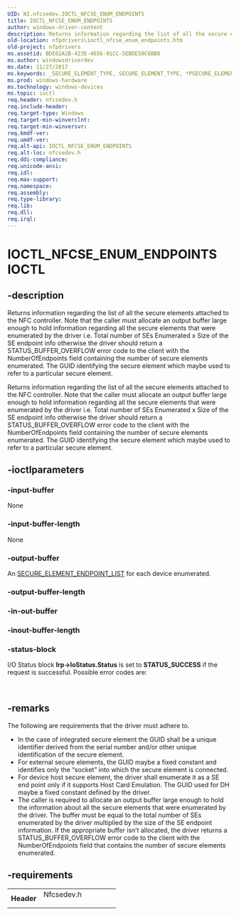```yaml
---
UID: NI.nfcsedev.IOCTL_NFCSE_ENUM_ENDPOINTS
title: IOCTL_NFCSE_ENUM_ENDPOINTS
author: windows-driver-content
description: Returns information regarding the list of all the secure elements attached to the NFC controller.
old-location: nfpdrivers\ioctl_nfcse_enum_endpoints.htm
old-project: nfpdrivers
ms.assetid: BDE62A2B-423E-4656-91CC-5EBDE50C6BB0
ms.author: windowsdriverdev
ms.date: 11/27/2017
ms.keywords: _SECURE_ELEMENT_TYPE, SECURE_ELEMENT_TYPE, *PSECURE_ELEMENT_TYPE
ms.prod: windows-hardware
ms.technology: windows-devices
ms.topic: ioctl
req.header: nfcsedev.h
req.include-header: 
req.target-type: Windows
req.target-min-winverclnt: 
req.target-min-winversvr: 
req.kmdf-ver: 
req.umdf-ver: 
req.alt-api: IOCTL_NFCSE_ENUM_ENDPOINTS
req.alt-loc: nfcsedev.h
req.ddi-compliance: 
req.unicode-ansi: 
req.idl: 
req.max-support: 
req.namespace: 
req.assembly: 
req.type-library: 
req.lib: 
req.dll: 
req.irql: 
---
```


# IOCTL_NFCSE_ENUM_ENDPOINTS IOCTL



## -description

 Returns information regarding the list of all the secure elements attached to the NFC controller. Note that the caller must allocate an output buffer large enough to hold information regarding all the secure elements that were enumerated by the driver i.e. Total number of SEs Enumerated x Size of the SE endpoint info otherwise the driver should return a STATUS_BUFFER_OVERFLOW error code to the client with the NumberOfEndpoints field containing the number of secure elements enumerated. The GUID identifying the secure element which maybe used to refer to a particular secure element.

 Returns information regarding the list of all the secure elements attached to the NFC controller. Note that the caller must allocate an output buffer large enough to hold information regarding all the secure elements that were enumerated by the driver i.e. Total number of SEs Enumerated x Size of the SE endpoint info otherwise the driver should return a STATUS_BUFFER_OVERFLOW error code to the client with the NumberOfEndpoints field containing the number of secure elements enumerated. The GUID identifying the secure element which maybe used to refer to a particular secure element.


## -ioctlparameters

### -input-buffer
None

### -input-buffer-length
None

### -output-buffer
An <a href="nfpdrivers._secure_element_endpoint_list"> SECURE_ELEMENT_ENDPOINT_LIST</a> for each device enumerated.

### -output-buffer-length


### -in-out-buffer

<text></text>

### -inout-buffer-length

<text></text>

### -status-block
I/O Status block
<b>Irp-&gt;IoStatus.Status</b> is set to <b>STATUS_SUCCESS</b> if the request is successful. Possible error codes are:

 

## -remarks
The following are requirements that the driver must adhere to.

<ul>
<li>In the case of integrated secure element the GUID shall be a unique identifier derived from the serial number and/or other unique identification of the secure element.

</li>
<li>For external secure elements, the GUID maybe a fixed constant and identifies only the “socket” into which the secure element is connected.</li>
<li>For device host secure element, the driver shall enumerate it as a SE end point only if it supports Host Card Emulation. The GUID used for DH maybe a fixed constant defined by the driver.</li>
<li>The caller is required to allocate an output buffer large enough to hold the information about all the secure elements that were enumerated by the driver. The buffer must be equal to the total number of SEs enumerated by the driver multiplied by the size of the SE endpoint information. If the appropriate buffer isn’t allocated, the driver returns a STATUS_BUFFER_OVERFLOW error code to the client with the NumberOfEndpoints field that contains the number of secure elements enumerated.</li>
</ul>


## -requirements
<table>
<tr>
<th width="30%">
Header
</th>
<td width="70%">
<dl>
<dt>Nfcsedev.h</dt>
</dl>
</td>
</tr>
</table>